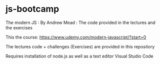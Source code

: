 # js-bootcamp
The modern JS : By Andrew Mead : The code provided in the lectures and the exercises

This the course:
https://www.udemy.com/modern-javascript/?start=0

The lectures code + challenges (Exercises) are provided in this repository

Requires installation of node.js as well as a text editor Visual Studio Code
